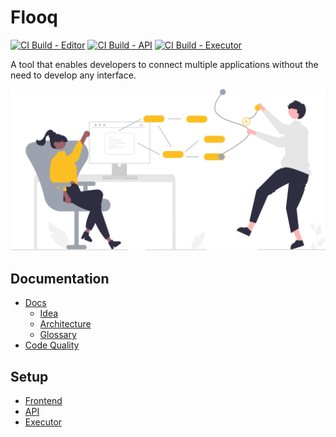 # Flooq

[![CI Build - Editor](https://github.com/Agile-Waterfall-Inc/flooq/actions/workflows/ci.editor.yml/badge.svg)](https://github.com/Agile-Waterfall-Inc/flooq/actions/workflows/ci.editor.yml)
[![CI Build - API](https://github.com/Agile-Waterfall-Inc/flooq/actions/workflows/ci.api.yml/badge.svg)](https://github.com/Agile-Waterfall-Inc/flooq/actions/workflows/ci.api.yml)
[![CI Build - Executor](https://github.com/Agile-Waterfall-Inc/flooq/actions/workflows/ci.executor.yml/badge.svg)](https://github.com/Agile-Waterfall-Inc/flooq/actions/workflows/ci.executor.yml)


A tool that enables developers to connect multiple applications without the need to develop any interface.

![Title](./docs/assets/title-image.svg)

## Documentation

- [Docs](./docs/README.md)
  - [Idea](./docs/idea.md)
  - [Architecture](./docs/architecture.md)
  - [Glossary](./docs/glossary.md)
- [Code Quality](https://sonarcloud.io/organizations/agile-waterfall/projects)

## Setup

- [Frontend](./src/editor/README.md)
- [API](./src/api/README.md)
- [Executor](./src/executor/README.md)
